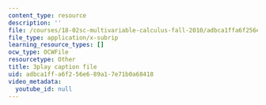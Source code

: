 ```yaml
---
content_type: resource
description: ''
file: /courses/18-02sc-multivariable-calculus-fall-2010/adbca1ffa6f256e689a17e71b0a68418_6T13yRjtd-o.vtt
file_type: application/x-subrip
learning_resource_types: []
ocw_type: OCWFile
resourcetype: Other
title: 3play caption file
uid: adbca1ff-a6f2-56e6-89a1-7e71b0a68418
video_metadata:
  youtube_id: null
---
```

